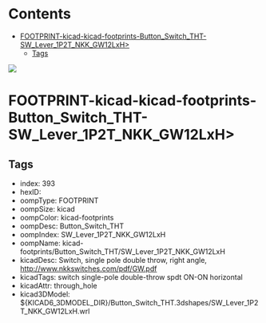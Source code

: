 



Contents
========

* [FOOTPRINT-kicad-kicad-footprints-Button_Switch_THT-SW_Lever_1P2T_NKK_GW12LxH>](#footprint-kicad-kicad-footprints-button_switch_tht-sw_lever_1p2t_nkk_gw12lxh)
	* [Tags](#tags)
  
![][im]
# FOOTPRINT-kicad-kicad-footprints-Button_Switch_THT-SW_Lever_1P2T_NKK_GW12LxH>

## Tags

- index: 393
- hexID: 
- oompType: FOOTPRINT
- oompSize: kicad
- oompColor: kicad-footprints
- oompDesc: Button_Switch_THT
- oompIndex: SW_Lever_1P2T_NKK_GW12LxH
- oompName: kicad-footprints/Button_Switch_THT/SW_Lever_1P2T_NKK_GW12LxH
- kicadDesc: Switch, single pole double throw, right angle, http://www.nkkswitches.com/pdf/GW.pdf
- kicadTags: switch single-pole double-throw spdt ON-ON horizontal
- kicadAttr: through_hole
- kicad3DModel: ${KICAD6_3DMODEL_DIR}/Button_Switch_THT.3dshapes/SW_Lever_1P2T_NKK_GW12LxH.wrl



[im]: image.png
